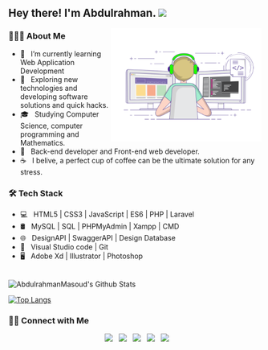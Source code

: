 <h2> Hey there! I'm Abdulrahman. <img src="https://github.com/souvikguria98/souvikguria98/blob/master/Hi.gif" width="25"></h2>
<img align="right" alt="GIF" src="https://raw.githubusercontent.com/devSouvik/devSouvik/master/gif3.gif" width="300"/>

<h3> 👨🏻‍💻 About Me </h3>

- 🔭 &nbsp; I’m currently learning Web Application Development
- 🤔 &nbsp; Exploring new technologies and developing software solutions and quick hacks.
- 🎓 &nbsp; Studying Computer Science, computer programming and Mathematics.
- 💼 &nbsp; Back-end developer and Front-end web developer.
- ☕ &nbsp; I belive, a perfect cup of coffee can be the ultimate solution for any stress. 

<h3>🛠 Tech Stack</h3>

- 💻 &nbsp; HTML5 | CSS3 | JavaScript | ES6 | PHP | Laravel 
- 🛢 &nbsp;  MySQL | SQL | PHPMyAdmin | Xampp | CMD
- 🌐 &nbsp; DesignAPI | SwaggerAPI | Design Database
- 🔧 &nbsp; Visual Studio code | Git
- 🖥 &nbsp; Adobe Xd | Illustrator | Photoshop

<br>

<img align="center" src="https://github-readme-stats.vercel.app/api?username=abdulrahmanmasoud&include_all_commits=true&count_private=true&show_icons=true&line_height=20&title_color=7A7ADB&icon_color=2234AE&text_color=D3D3D3&bg_color=0,000000,130F40" alt="AbdulrahmanMasoud's Github Stats">

</br>

[![Top Langs](https://github-readme-stats.vercel.app/api/top-langs/?username=abdulrahmanmasoud&layout=compact&text_color=daf7dc&bg_color=151515)](https://github.com/abdulrahmanmasoud/github-readme-stats)


<h3> 🤝🏻 Connect with Me </h3>

<p align="center">
&nbsp; <a href="https://facebook.com/abdulrahmanmasoudofficial" target="_blank" rel="noopener noreferrer"><img src="https://img.icons8.com/plasticine/100/000000/facebook.png" width="50" /></a>  
&nbsp; <a href="https://www.instagram.com/_abdulrahmanmasoud_/" target="_blank" rel="noopener noreferrer"><img src="https://img.icons8.com/plasticine/100/000000/instagram-new.png" width="50" /></a>  
&nbsp; <a href="https://www.linkedin.com/in/abdulrahmanmasoudofficial/" target="_blank" rel="noopener noreferrer"><img src="https://img.icons8.com/plasticine/100/000000/linkedin.png" width="50" /></a>
&nbsp; <a href="mailto:abdulrahman.masoud.official@gmail.com" target="_blank" rel="noopener noreferrer"><img src="https://img.icons8.com/plasticine/100/000000/gmail.png"  width="50" /></a>
  &nbsp; <a href="https://stackoverflow.com/users/10334589/abdulrahman" target="_blank" rel="noopener noreferrer"><img src="https://upload.wikimedia.org/wikipedia/commons/thumb/e/ef/Stack_Overflow_icon.svg/768px-Stack_Overflow_icon.svg.png" width="50" /></a>

</p>


